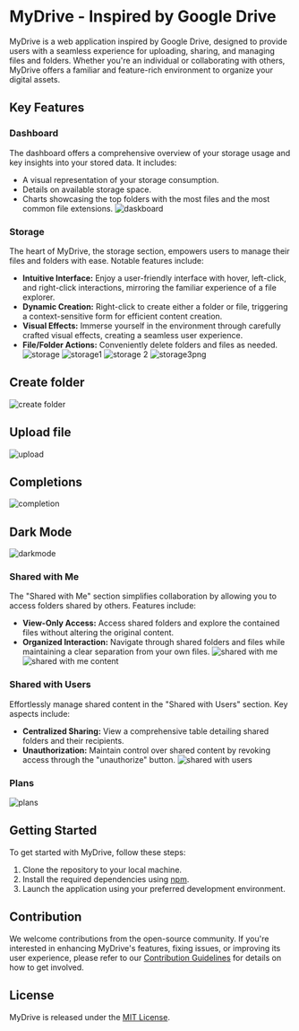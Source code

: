 # MyDrive - Inspired by Google Drive

MyDrive is a web application inspired by Google Drive, designed to provide users with a seamless experience for uploading, sharing, and managing files and folders. Whether you're an individual or collaborating with others, MyDrive offers a familiar and feature-rich environment to organize your digital assets.

## Key Features

### Dashboard

The dashboard offers a comprehensive overview of your storage usage and key insights into your stored data. It includes:

- A visual representation of your storage consumption.
- Details on available storage space.
- Charts showcasing the top folders with the most files and the most common file extensions.
![daskboard](https://github.com/viktorShandrov/SoftUni-Final-NAS/assets/114256191/5f2ecf51-9a32-46f7-bccc-248b089d9aac)
### Storage

The heart of MyDrive, the storage section, empowers users to manage their files and folders with ease. Notable features include:

- **Intuitive Interface:** Enjoy a user-friendly interface with hover, left-click, and right-click interactions, mirroring the familiar experience of a file explorer.
- **Dynamic Creation:** Right-click to create either a folder or file, triggering a context-sensitive form for efficient content creation.
- **Visual Effects:** Immerse yourself in the environment through carefully crafted visual effects, creating a seamless user experience.
- **File/Folder Actions:** Conveniently delete folders and files as needed.
  ![storage](https://github.com/viktorShandrov/SoftUni-Final-NAS/assets/114256191/49635243-5349-4955-bf38-d9e898289de7)
![storage1](https://github.com/viktorShandrov/SoftUni-Final-NAS/assets/114256191/5c2c9e80-4c55-4e3e-a1c3-a408ba8959e5)
![storage 2](https://github.com/viktorShandrov/SoftUni-Final-NAS/assets/114256191/c4e09e2f-6a20-42c8-9656-83bafbcbb775)
![storage3png](https://github.com/viktorShandrov/SoftUni-Final-NAS/assets/114256191/bec71d75-fbf9-44e2-8d0d-fbd5a52d817b)
## Create folder
![create folder](https://github.com/viktorShandrov/SoftUni-Final-NAS/assets/114256191/7105b791-58c2-4f7c-91ad-29964a6a015e)
## Upload file
![upload](https://github.com/viktorShandrov/SoftUni-Final-NAS/assets/114256191/222df2f1-eb27-47c0-a309-6ff0578d8f44)
## Completions
![completion](https://github.com/viktorShandrov/SoftUni-Final-NAS/assets/114256191/fe04174a-a1bd-4f8b-87d4-2e4e1da210b9)

## Dark Mode
![darkmode](https://github.com/viktorShandrov/SoftUni-Final-NAS/assets/114256191/44cae7dd-1392-4aa3-a709-13e37c5477c2)

### Shared with Me

The "Shared with Me" section simplifies collaboration by allowing you to access folders shared by others. Features include:

- **View-Only Access:** Access shared folders and explore the contained files without altering the original content.
- **Organized Interaction:** Navigate through shared folders and files while maintaining a clear separation from your own files.
![shared with me](https://github.com/viktorShandrov/SoftUni-Final-NAS/assets/114256191/e217c7c1-3d5b-427a-8fa9-1b8718714408)
  ![shared with me content](https://github.com/viktorShandrov/SoftUni-Final-NAS/assets/114256191/2a96d532-62af-4eef-baaa-8a97bcbd7f1e)


### Shared with Users

Effortlessly manage shared content in the "Shared with Users" section. Key aspects include:

- **Centralized Sharing:** View a comprehensive table detailing shared folders and their recipients.
- **Unauthorization:** Maintain control over shared content by revoking access through the "unauthorize" button.
![shared with users](https://github.com/viktorShandrov/SoftUni-Final-NAS/assets/114256191/fe0d698d-6cc6-44b7-beb2-a73f4aefa43d)

### Plans
![plans](https://github.com/viktorShandrov/SoftUni-Final-NAS/assets/114256191/35161fb0-031a-450a-a5ab-107b061b533e)


## Getting Started

To get started with MyDrive, follow these steps:

1. Clone the repository to your local machine.
2. Install the required dependencies using [npm](https://www.npmjs.com/).
3. Launch the application using your preferred development environment.

## Contribution

We welcome contributions from the open-source community. If you're interested in enhancing MyDrive's features, fixing issues, or improving its user experience, please refer to our [Contribution Guidelines](CONTRIBUTING.md) for details on how to get involved.

## License

MyDrive is released under the [MIT License](LICENSE).
